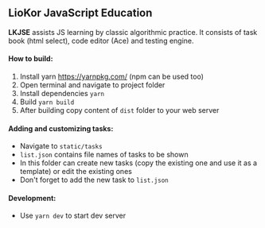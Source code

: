 ## LioKor JavaScript Education

**LKJSE** assists JS learning by classic algorithmic practice. It consists of task book (html select), code editor (Ace) and testing engine.

#### How to build:
1. Install yarn https://yarnpkg.com/ (npm can be used too)
2. Open terminal and navigate to project folder
3. Install dependencies ```yarn```
4. Build ```yarn build```
5. After building copy content of ```dist``` folder to your web server

#### Adding and customizing tasks:
* Navigate to ```static/tasks```
* ```list.json``` contains file names of tasks to be shown
* In this folder can create new tasks (copy the existing one and use it as a template) or edit the existing ones
* Don't forget to add the new task to ```list.json```

#### Development:
* Use ```yarn dev``` to start dev server